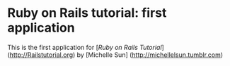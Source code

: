 # Ruby on Rails tutorial: first application
This is the first application for [*Ruby on Rails Tutorial*] (http://Railstutorial.org)
by [Michelle Sun] (http://michellelsun.tumblr.com)